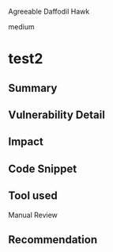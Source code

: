 Agreeable Daffodil Hawk

medium

# test2
## Summary

## Vulnerability Detail

## Impact

## Code Snippet

## Tool used

Manual Review

## Recommendation
